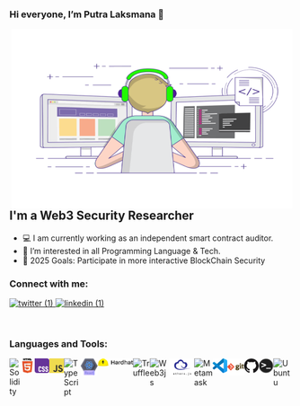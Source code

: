 ### Hi everyone, I’m Putra Laksmana 👋

 <img align="right" alt="GIF" src="https://github.com/PutraLaksmana/PutraLaksmana/blob/main/coding%20life%20style.gif?raw=true" width="500" height="320" />

## I'm a Web3 Security Researcher

- 💻 I am currently working as an independent smart contract auditor.
- 👀 I’m interested in all Programming Language & Tech.
- 🥅 2025 Goals: Participate in more interactive BlockChain Security

### Connect with me:
[![twitter (1)](https://user-images.githubusercontent.com/92698143/187579971-bb9ab2cb-42ed-489f-b476-010ce041e6d1.png)
](https://twitter.com/0x50_laksmana)
[![linkedin (1)](https://user-images.githubusercontent.com/92698143/187579842-33eade9f-5644-426d-83f5-d97dd36a3d7d.png)
](https://www.linkedin.com/in/putra-laksmana-8b6079190/)

<br />

### Languages and Tools:


<img align="left" alt="Solidity" width="19px" src="https://upload.wikimedia.org/wikipedia/commons/9/98/Solidity_logo.svg" />
<img align="left" alt="HTML5" width="26px" src="https://raw.githubusercontent.com/github/explore/80688e429a7d4ef2fca1e82350fe8e3517d3494d/topics/html/html.png" />
<img align="left" alt="CSS3" width="26px" src="https://raw.githubusercontent.com/github/explore/80688e429a7d4ef2fca1e82350fe8e3517d3494d/topics/css/css.png" />
<img align="left" alt="JavaScript" width="26px" src="https://raw.githubusercontent.com/github/explore/80688e429a7d4ef2fca1e82350fe8e3517d3494d/topics/javascript/javascript.png" />
<img align="left" alt="Type Script" width="30px" src="https://upload.wikimedia.org/wikipedia/commons/4/4c/Typescript_logo_2020.svg" />
<img align="left" alt="React" width="30px" src="https://github.com/PutraLaksmana/PutraLaksmana/blob/main/react.png" />
<img align="left" alt="Hardhat" width="63px" src="https://github.com/PutraLaksmana/PutraLaksmana/blob/main/hardhat-logo.svg" />
<img align="left" alt="Truffle" width="30px" src="https://avatars.githubusercontent.com/u/22205159?s=200&v=4" />
<img align="left" alt="Web3js" width="35px" src="https://compile.blog/wp-content/uploads/2021/11/web3-icon.png" />
<img align="left" alt="etherjs" width="44px" src="https://github.com/PutraLaksmana/PutraLaksmana/blob/main/ether%20js%20icons.png" />
<img align="left" alt="Metamask" width="33px" src="https://upload.wikimedia.org/wikipedia/commons/3/36/MetaMask_Fox.svg" />
<img align="left" alt="Visual Studio Code" width="26px" src="https://raw.githubusercontent.com/github/explore/80688e429a7d4ef2fca1e82350fe8e3517d3494d/topics/visual-studio-code/visual-studio-code.png" />
<img align="left" alt="Git" width="30px" src="https://raw.githubusercontent.com/github/explore/80688e429a7d4ef2fca1e82350fe8e3517d3494d/topics/git/git.png" />
<img align="left" alt="GitHub" width="26px" src="https://raw.githubusercontent.com/github/explore/78df643247d429f6cc873026c0622819ad797942/topics/github/github.png" />
<img align="left" alt="Terminal" width="26px" src="https://raw.githubusercontent.com/github/explore/80688e429a7d4ef2fca1e82350fe8e3517d3494d/topics/terminal/terminal.png" />
<img align="left" alt="Ubuntu" width="30px" src="https://brandslogos.com/wp-content/uploads/images/large/ubuntu-logo.png" />

<br />
<br />
<!---
PutraLaksmana/PutraLaksmana is a ✨ special ✨ repository because its `README.md` (this file) appears on your GitHub profile.
You can click the Preview link to take a look at your changes.
--->
